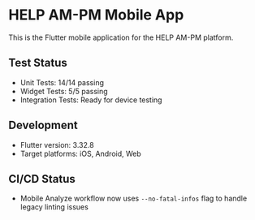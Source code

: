 # HELP AM-PM Mobile App

This is the Flutter mobile application for the HELP AM-PM platform.

## Test Status
- Unit Tests: 14/14 passing
- Widget Tests: 5/5 passing
- Integration Tests: Ready for device testing

## Development
- Flutter version: 3.32.8
- Target platforms: iOS, Android, Web

## CI/CD Status
- Mobile Analyze workflow now uses `--no-fatal-infos` flag to handle legacy linting issues
